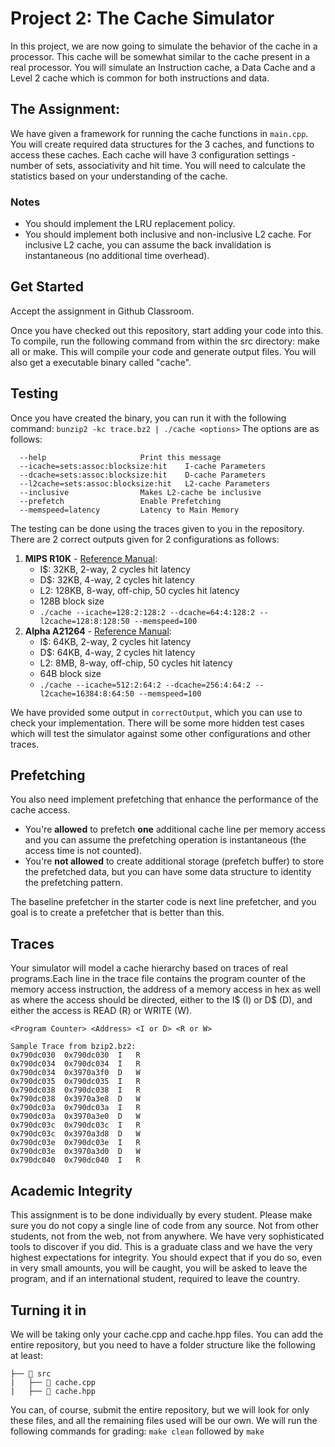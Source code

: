 # Project 2:  The Cache Simulator

In this project, we are now going to simulate the behavior of the cache in a processor. This cache will be somewhat similar to the cache present in a real processor. You will simulate an Instruction cache, a Data Cache and a Level 2 cache which is common for both instructions and data. 

## The Assignment:
We have given a framework for running the cache functions in `main.cpp`. You will create required data structures for the 3 caches, and functions to access these caches. Each cache will have 3 configuration settings - number of sets, associativity and hit time. You will need to calculate the statistics based on your understanding of the cache.

### Notes
* You should implement the LRU replacement policy.
* You should implement both inclusive and non-inclusive L2 cache. For inclusive L2 cache, you can assume the back invalidation is instantaneous (no additional time overhead).

## Get Started
Accept the assignment in Github Classroom.



Once you have checked out this repository, start adding your code into this. To compile, run the following command from within the src directory: make all or make. This will compile your code and generate output files. You will also get a executable binary called "cache". 

## Testing
Once you have created the binary, you can run it with the following command:
`bunzip2 -kc trace.bz2 | ./cache <options>`
The options are as follows:
```
  --help                     Print this message
  --icache=sets:assoc:blocksize:hit    I-cache Parameters
  --dcache=sets:assoc:blocksize:hit    D-cache Parameters
  --l2cache=sets:assoc:blocksize:hit   L2-cache Parameters
  --inclusive                Makes L2-cache be inclusive
  --prefetch                 Enable Prefetching
  --memspeed=latency         Latency to Main Memory
```

The testing can be done using the traces given to you in the repository. There are 2 correct outputs given for 2 configurations as follows:
1. **MIPS R10K** - [Reference Manual](https://ieeexplore.ieee.org/abstract/document/491460?casa_token=xRyemPMXCU4AAAAA:qMm86PcKveY_y6TAegQChllzSccO4b6ILZRKKEeO_ml4HjQfav6hBbHDJeHR0TeXZCUPyjOpFQ):
   * I$: 32KB, 2-way, 2 cycles hit latency
   * D$: 32KB, 4-way, 2 cycles hit latency
   * L2: 128KB, 8-way, off-chip, 50 cycles hit latency
   * 128B block size
   * `./cache --icache=128:2:128:2 --dcache=64:4:128:2 --l2cache=128:8:128:50 --memspeed=100`
2. **Alpha A21264** - [Reference Manual](https://course.ece.cmu.edu/~ece447/s15/lib/exe/fetch.php?media=21264hrm.pdf):
   * I$: 64KB, 2-way, 2 cycles hit latency
   * D$: 64KB, 4-way, 2 cycles hit latency
   * L2: 8MB, 8-way, off-chip, 50 cycles hit latency
   * 64B block size
   * `./cache --icache=512:2:64:2 --dcache=256:4:64:2 --l2cache=16384:8:64:50 --memspeed=100`

We have provided some output in `correctOutput`, which you can use to check your implementation. There will be some more hidden test cases which will test the simulator against some other configurations and other traces. 

## Prefetching
You also need implement prefetching that enhance the performance of the cache access. 

- You're **allowed** to prefetch **one** additional cache line per memory access and you can assume the prefetching operation is instantaneous (the access time is not counted). 
- You're **not allowed** to create additional storage (prefetch buffer) to store the prefetched data, but you can have some data structure to identity the prefetching pattern.

The baseline prefetcher in the starter code is next line prefetcher, and you goal is to create a prefetcher that is better than this.

## Traces

Your simulator will model a cache hierarchy based on traces of real programs.Each line in the trace file contains the program counter of the memory access instruction, the address of a memory access in hex as well as where the access should be directed, either to the I\$ (I) or D\$ (D), and either the access is READ (R) or WRITE (W).


```
<Program Counter> <Address> <I or D> <R or W>

Sample Trace from bzip2.bz2:
0x790dc030	0x790dc030	I	R
0x790dc034	0x790dc034	I	R
0x790dc034	0x3970a3f0	D	W
0x790dc035	0x790dc035	I	R
0x790dc038	0x790dc038	I	R
0x790dc038	0x3970a3e8	D	W
0x790dc03a	0x790dc03a	I	R
0x790dc03a	0x3970a3e0	D	W
0x790dc03c	0x790dc03c	I	R
0x790dc03c	0x3970a3d8	D	W
0x790dc03e	0x790dc03e	I	R
0x790dc03e	0x3970a3d0	D	W
0x790dc040	0x790dc040	I	R
```


## Academic Integrity
This assignment is to be done individually by every student. Please make sure you do not copy a single line of code from any source. Not from other students, not from the web, not from anywhere. We have very sophisticated tools to discover if you did. This is a graduate class and we have the very highest expectations for integrity. You should expect that if you do so, even in very small amounts, you will be caught, you will be asked to leave the program, and if an international student, required to leave the country. 

## Turning it in
We will be taking only your cache.cpp and cache.hpp files. You can add the entire repository, but you need to have a folder structure like the following at least:

```
├── 📂 src
|   ├── 📄 cache.cpp
|   ├── 📄 cache.hpp
```

You can, of course, submit the entire repository, but we will look for only these files, and all the remaining files used will be our own. We will run the following commands for grading: `make clean` followed by `make`
